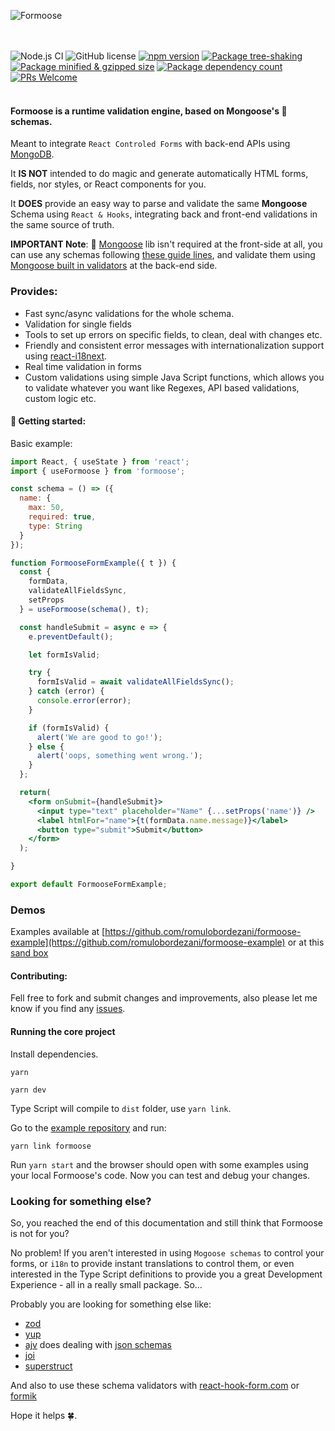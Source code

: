 ![Formoose](https://raw.githubusercontent.com/romulobordezani/formoose/main/src/assets/Formoose-logo.svg)

<br /><br />
![Node.js CI](https://github.com/romulobordezani/formoose/workflows/Node.js%20CI/badge.svg)
![GitHub license](https://img.shields.io/badge/license-MIT-blue.svg)
[![npm version](https://img.shields.io/npm/v/formoose.svg?style=flat)](https://www.npmjs.com/package/formoose)
[![Package tree-shaking](https://badgen.net/bundlephobia/tree-shaking/formoose)](https://bundlephobia.com/package/formoose)
[![Package minified & gzipped size](https://badgen.net/bundlephobia/minzip/formoose)](https://bundlephobia.com/package/formoose)
[![Package dependency count](https://badgen.net/bundlephobia/dependency-count/formoose)](https://bundlephobia.com/package/formoose)
[![PRs Welcome](https://img.shields.io/badge/PRs-welcome-brightgreen.svg)](https://github.com/romulobordezani/formoose/blob/main/CONTRIBUTING.md)
<br /><br />
#### Formoose is a runtime **validation engine**, based on Mongoose's 🐻 schemas.

Meant to integrate `React Controled Forms` with back-end APIs using [MongoDB](https://www.mongodb.com/).

It **IS NOT** intended to do magic and generate automatically HTML forms, fields, nor styles, or React components for you.

It **DOES** provide an easy way to parse and validate the same **Mongoose** Schema using `React & Hooks`, integrating back and front-end validations in the same source of truth.

**IMPORTANT Note**: 🐻 [Mongoose](https://mongoosejs.com/) lib isn't required at the front-side at all, you can use any schemas following [these guide lines](https://mongoosejs.com/docs/guide.html), and validate them using [Mongoose built in validators](https://mongoosejs.com/docs/validation.html#built-in-validators) at the back-end side. 



 ### Provides:
* Fast sync/async validations for the whole schema.
* Validation for single fields
* Tools to set up errors on specific fields, to clean, deal with changes etc.
* Friendly and consistent error messages with internationalization support using [react-i18next](https://www.npmjs.com/package/react-i18next). 
* Real time validation in forms 
* Custom validations using simple Java Script functions, which allows you to validate whatever you want like Regexes, API based validations, custom logic etc.


#### 🚀 Getting started:

Basic example:

```jsx
import React, { useState } from 'react';
import { useFormoose } from 'formoose';

const schema = () => ({
  name: {
    max: 50,
    required: true,
    type: String
  }
});

function FormooseFormExample({ t }) {
  const {
    formData,
    validateAllFieldsSync,
    setProps
  } = useFormoose(schema(), t);

  const handleSubmit = async e => {
    e.preventDefault();

    let formIsValid;

    try {
      formIsValid = await validateAllFieldsSync();
    } catch (error) {
      console.error(error);
    }

    if (formIsValid) {
      alert('We are good to go!');
    } else {
      alert('oops, something went wrong.');
    }
  };

  return(
    <form onSubmit={handleSubmit}>
      <input type="text" placeholder="Name" {...setProps('name')} />
      <label htmlFor="name">{t(formData.name.message)}</label>
      <button type="submit">Submit</button>
    </form>
  );

}

export default FormooseFormExample;
```

### Demos 
Examples available at [https://github.com/romulobordezani/formoose-example](https://github.com/romulobordezani/formoose-example) or at this [sand box](https://codesandbox.io/s/formoose-typescript-qchwm4?file=/src/components/FormooseForm/FormooseForm.tsx)

#### Contributing:
Fell free to fork and submit changes and improvements, also please let me know if you find any [issues](https://github.com/romulobordezani/formoose/issues).
 

#### Running the core project

Install dependencies.
```shell
yarn
```


```shell
yarn dev
```

Type Script will compile to `dist` folder, use `yarn link`.

Go to the [example repository](https://github.com/romulobordezani/formoose-examples) and run:

```shell
yarn link formoose
```
Run `yarn start` and the browser should open with some examples using your local Formoose's code. Now you can test and debug your changes.

### Looking for something else?

So, you reached the end of this documentation and still think that Formoose is not for you?

No problem! If you aren't interested in using `Mogoose schemas` to control your forms, or `i18n` to provide instant translations to control them, or even interested in the Type Script definitions to provide you a great Development Experience - all in a really small package. So...

Probably you are looking for something else like:

* [zod](https://github.com/colinhacks/zod) 
* [yup](https://github.com/jquense/yup)  
* [ajv](https://ajv.js.org/) does dealing with [json schemas](http://json-schema.org/)
* [joi](https://github.com/hapijs/joi)
* [superstruct](https://github.com/ianstormtaylor/superstruct)

And also to use these schema validators with [react-hook-form.com](https://react-hook-form.com/) or [formik](https://formik.org/) 

Hope it helps 🍀.
